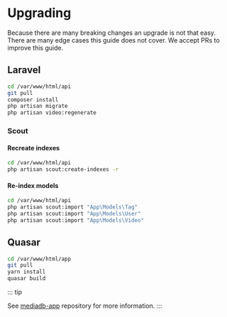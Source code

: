 # Upgrading

Because there are many breaking changes an upgrade is not that easy. There are many edge cases this guide does not cover. We accept PRs to improve this guide.

## Laravel

```bash
cd /var/www/html/api
git pull
composer install
php artisan migrate
php artisan video:regenerate
```

### Scout

#### Recreate indexes

```bash
cd /var/www/html/api
php artisan scout:create-indexes -r
```

#### Re-index models

```bash
cd /var/www/html/api
php artisan scout:import "App\Models\Tag"
php artisan scout:import "App\Models\User"
php artisan scout:import "App\Models\Video"
```

## Quasar

```bash
cd /var/www/html/app
git pull
yarn install
quasar build
```

::: tip

See [mediadb-app](https://github.com/francoism90/mediadb-app) repository for more information.
  :::
